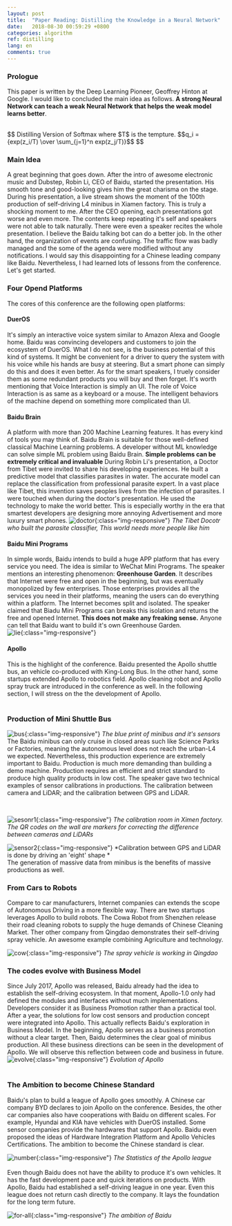 ```yaml
---
layout: post
title:  "Paper Reading: Distilling the Knowledge in a Neural Network"
date:   2018-08-30 00:59:29 +0800
categories: algorithm
ref: distilling
lang: en
comments: true
---
```

### **Prologue**
This paper is written by the Deep Learning Pioneer, Geoffrey Hinton at Google. I would like to concluded the main idea as follows. **A strong Neural Network can teach a weak Neural Network that helps the weak model learns better**.


<br />
$$
Distilling Version of Softmax where $T$ is the tempture.
$$q_i = {exp(z_i/T) \over \sum_{j=1}^n exp(z_j/T)}$$
$$

### **Main Idea**
A great beginning that goes down.
After the intro of awesome electronic music and Dubstep, Robin Li, CEO of Baidu, started the presentation. His smooth tone and good-looking gives him the great charisma on the stage. During his presentation, a live stream shows the moment of the 100th production of self-driving L4 minibus in Xiamen factory. This is truly a shocking moment to me.
After the CEO opening, each presentations got worse and even more. The contents keep repeating it's self and speakers were not able to talk naturally. There were even a speaker recites the whole presentation. I believe the Baidu talking bot can do a better job.
In the other hand, the organization of events are confusing. The traffic flow was badly managed and the some of the agenda were modified without any notifications. I would say this disappointing for a Chinese leading company like Baidu.
Nevertheless, I had learned lots of lessons from the conference. Let's get started.

### **Four Opend Platforms**
The cores of this conference are the following open platforms:

#### **DuerOS**
It's simply an interactive voice system similar to Amazon Alexa and Google home. Baidu was convincing developers and customers to join the ecosystem of DuerOS.
What I do not see, is the business potential of this kind of systems. It might be convenient for a driver to query the system with his voice while his hands are busy at steering. But a smart phone can simply do this and does it even better. As for the smart speakers, I truely consider them as some redundant products you will buy and then forget.
It's worth mentioning that Voice Interaction is simply an UI. The role of Voice Interaction is as same as a keyboard or a mouse. The intelligent behaviors of the machine depend on something more complicated than UI.

#### **Baidu Brain**
A platform with more than 200 Machine Learning features. It has every kind of tools you may think of.
Baidu Brain is suitable for those well-defined classical Machine Learning problems. A developer without ML knowledge can solve simple ML problem using Baidu Brain. **Simple problems can be extremely critical and invaluable**
During Robin Li's presentation, a Doctor from Tibet were invited to share his developing experiences. He built a predictive model that classifies parasites in water. The accurate model can replace the classification from professional parasite expert. In a vast place like Tibet, this invention saves peoples lives from the infection of parasites.
I were touched when during the doctor's presentation. He used the technology to make the world better. This is especially worthy in the era that smartest developers are designing more annoying Advertisement and more luxury smart phones.
![doctor](/assets/img/bc-doctor.jpg){:class="img-responsive"}
*The Tibet Docotr who built the parasite classifier, This world needs more people like him*
<br />

#### **Baidu Mini Programs**
In simple words, Baidu intends to build a huge APP platform that has every service you need. The idea is similar to WeChat Mini Programs.
The speaker mentions an interesting phenomenon: **Greenhouse Garden**. It describes that Internet were free and open in the beginning, but was eventually monopolized by few enterprises. Those enterprises provides all the services you need in their platforms, meaning the users can do everything within a platform. The Internet becomes split and isolated.
The speaker claimed that Biadu Mini Programs can breaks this isolation and returns the free and opened Internet. **This does not make any freaking sense.** Anyone can tell that Baidu want to build it's own Greenhouse Garden.
<br />
![lie](/assets/img/bc-lie.jpeg){:class="img-responsive"}
<br />

#### **Apollo**
This is the highlight of the conference. Baidu presented the Apollo shuttle bus, an vehicle co-produced with King-Long Bus. In the other hand, some startups extended Apollo to robotics field. Apollo cleaning robot and Apollo spray truck are introduced in the conference as well.
In the following section, I will stress on the the development of Apollo.
<br />
<br />

### **Production of Mini Shuttle Bus**
![bus](/assets/img/bc-bus.jpg){:class="img-responsive"}
*The blue print of minibus and it's sensors*
<br />
The Baidu minibus can only cruise in closed areas such like Science Parks or Factories, meaning the autonomous level does not reach the urban-L4 we expected. Nevertheless, this production experience are extremely important to Baidu.
Production is much more demanding than building a demo machine. Production requires an efficient and strict standard to produce high quality products in low cost. The speaker gave two technical examples of sensor calibrations in productions. The calibration between camera and LiDAR; and the calibration between GPS and LiDAR.

<br />

![sesonr1](/assets/img/bc-sensor-cali1.jpg){:class="img-responsive"}
*The calibration room in Ximen factory. The QR codes on the wall are markers for correcting the difference between cameras and LiDARs*
<br />

![sensor2](/assets/img/bc-sensor-cali.jpg){:class="img-responsive"}
*Calibration between GPS and LiDAR is done by driving an 'eight' shape *
<br />
The generation of massive data from minibus is the benefits of massive productions as well.
<br />


### **From Cars to Robots**
Compare to car manufacturers, Internet companies can extends the scope of Autonomous Driving in a more flexible way. There are two startups leverages Apollo to build robots.
The Cowa Robot from Shenzhen release their road cleaning robots to supply the huge demands of Chinese Cleaning Market.
Ther other company from Qingdao demonstrates their self-driving spray vehicle. An awesome example combining Agriculture and technology.

![cow](/assets/img/bc-cow.jpg){:class="img-responsive"}
*The spray vehicle is working in Qingdao*
<br />

### **The codes evolve with Business Model**
Since July 2017, Apollo was released, Baidu already had the idea to establish the self-driving ecosystem. In that moment, Apollo-1.0 only had defined the modules and interfaces without much implementations. Developers consider it as Business Promotion rather than a practical tool.
After a year, the solutions for low cost sensors and production concept were integrated into Apollo. This actually reflects Baidu's exploration in Business Model. In the beginning, Apollo serves as a business promotion without a clear target. Then, Baidu determines the clear goal of minibus production. All these business directions can be seen in the development of Apollo.
We will observe this reflection between code and business in future.
![evolve](/assets/img/bc-evolve.png){:class="img-responsive"}
*Evolution of Apollo*
<br />
<br />
### **The Ambition to become Chinese Standard**
Baidu's plan to build a league of Apollo goes smoothly. A Chinese car company BYD declares to join Apollo on the conference. Besides, the other car companies also have cooperations with Baidu on different scales. For example, Hyundai and KIA have vehicles with DuerOS installed. Some sensor companies provide the hardwares that support Apollo.
Baidu even proposed the ideas of Hardware Integration Platform and Apollo Vehicles Certifications. The ambition to become the Chinese standard is clear.

![number](/assets/img/bc-number.jpeg){:class="img-responsive"}
*The Statistics of the Apollo league*
<br />
<br />
Even though Baidu does not have the ability to produce it's own vehicles. It has the fast development pace and quick iterations on products. With Apollo, Baidu had established a self-driving league in one year. Even this league does not return cash directly to the company. It lays the foundation for the long term future.

![for-all](/assets/img/bc-for-all.jpg){:class="img-responsive"}
*The ambition of Baidu*
